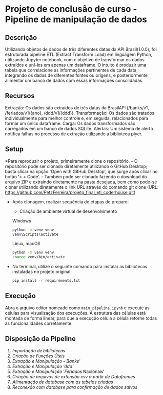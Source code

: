# Projeto de conclusão de curso - Pipeline de manipulação de dados

## Descrição

Utilizando objetos de dados de três diferentes datas da API Brasil(1.0.0), foi estruturada pipeline ETL (Extract Transform Load) em linguagem Python, utilizando Jupyter notebook, com o objetivo de transformar os dados extraídos e uní-los em apenas um dataframe. O intuito é produzir uma tabela que correlacione as informações pertinentes de cada data, integrando os dados de diferentes fontes ou origens, e posteriormente alimentar um banco de dados com essas informações consolidadas. 


## Recursos

Extração: Os dados são extraídos de três datas da BrasilAPI (/banks/v1, /feriados/v1/{ano}, /ddd/v1/{ddd}).
Transformação: Os dados são tratados individualmente para melhor controle e, em seguida, relacionados para formar um único dataframe.
Carga: Os dados transformados são carregados em um banco de dados SQLite.
Alertas: Um sistema de alerta notifica falhas no processo de extração utilizando a biblioteca plyer.

## Setup

*Para reproduzir o projeto, primeiramente clone o repositório.
    - O repositório pode ser clonado diretamente utilizando o GitHub Desktop; basta clicar na opção 'Open with GitHub Desktop', que surge após clicar no botão '< > Code'. 
    - Também pode ser clonado fazendo o download do arquivo ZIP e extraindo diretamente na pasta desejada, bem como pode-se clonar utilizando diretamente o link URL através do comando git clone (URL: https://github.com/PetzFerreira/projeto_final_etl_coderhouse.git)

* Após clonagem, realizar sequência de etapas de preparo:
   
   - Criação de ambiente virtual de desenvolvimento

   Windows

   ```sh
   python -m venv venv
   venv\Scripts\activate
   ```

   Linux, macOS

   ```sh
   python -m venv venv
   source venv/bin/activate
   ```
* No terminal, utilize o seguinte comando para instalar as bibliotecas instaladas no projeto original:

   ```sh
   pip install -r requirements.txt
   ```

## Execução

Abra o arquivo editor nomeado como `main_pipeline.ipynb` e execute as células para visualização dos execuções.
A estrutura das células está montada de forma linear, para que a execução célula a célula retorne todas as funcionalidades corretamente.

## Disposição da Pipeline

1. *Importação de bibliotecas*
2. *Criação de Funções Úteis*
3. *Extração e Manipulação -'Banks'*
4. *Extração e Manipulação 'ddd'*
5. *Extração e Manipulação 'Feriados* Nacionais'
6. *Criação de arquivos de extensão csv a partir de Dataframes*
7. *Alimentação de database com as tabelas criadas*
8. *Reconexão com database para confirmação de dados salvos*
